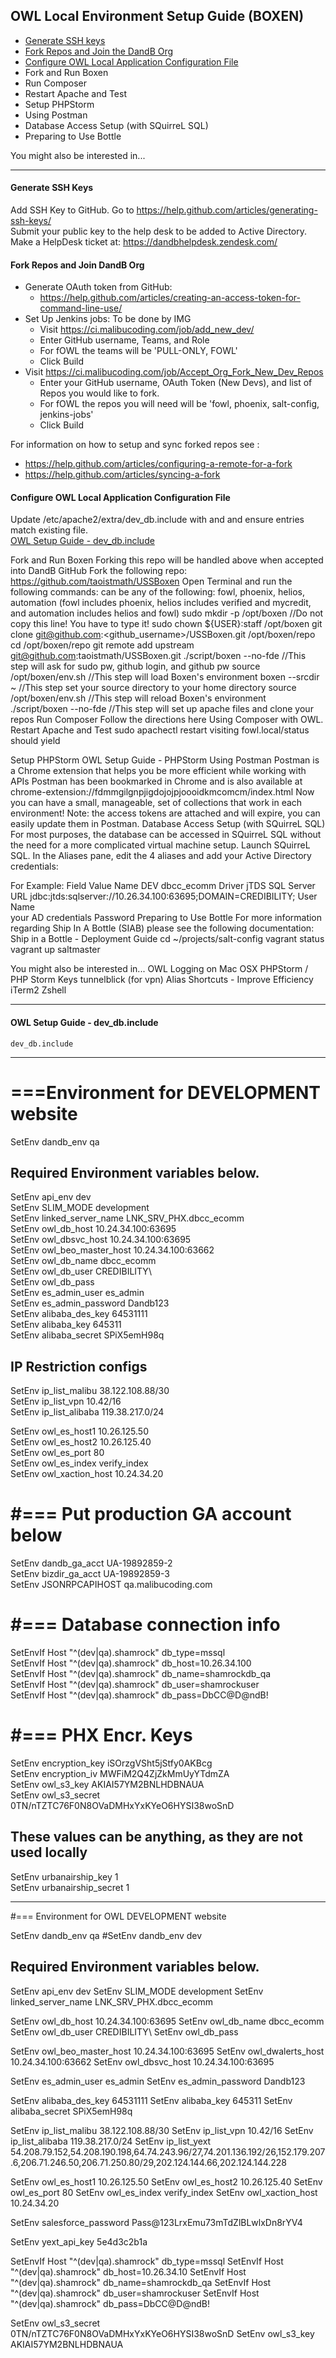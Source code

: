 ## OWL Local Environment Setup Guide (BOXEN)

* [Generate SSH keys](#genarate_SSH) 
* [Fork Repos and Join the DandB Org](#fork_repo)
* [Configure OWL Local Application Configuration File](#config_OWL)
* Fork and Run Boxen
* Run Composer 
* Restart Apache and Test
* Setup PHPStorm
* Using Postman
* Database Access Setup (with SQuirreL SQL)
* Preparing to Use Bottle

You might also be interested in...

------------------------------------------------------------------------
#### <a name="genarate_SSH"></a>

#### Generate SSH Keys
Add SSH Key to GitHub. Go to https://help.github.com/articles/generating-ssh-keys/  
Submit your public key to the help desk to be added to Active Directory.   
Make a HelpDesk ticket at: https://dandbhelpdesk.zendesk.com/
#### <a name="fork_repo"></a>

#### Fork Repos and Join DandB Org
* Generate OAuth token from GitHub:  
  * https://help.github.com/articles/creating-an-access-token-for-command-line-use/  
* Set Up Jenkins jobs: To be done by IMG
  * Visit https://ci.malibucoding.com/job/add_new_dev/  
  * Enter GitHub username, Teams, and Role  
  * For fOWL the teams will be 'PULL-ONLY, FOWL'  
  * Click Build  
* Visit https://ci.malibucoding.com/job/Accept_Org_Fork_New_Dev_Repos
  * Enter your GitHub username, OAuth Token (New Devs), and list of Repos you would like to fork.
  * For fOWL the repos you will need will be 'fowl, phoenix, salt-config, jenkins-jobs'
  * Click Build  

For information on how to setup and sync forked repos see :  
 * https://help.github.com/articles/configuring-a-remote-for-a-fork  
 * https://help.github.com/articles/syncing-a-fork  

#### <a name="config_OWL"></a>  
#### Configure OWL Local Application Configuration File  
Update /etc/apache2/extra/dev_db.include with <username> and <password> and ensure entries match existing file.  
[OWL Setup Guide - dev_db.include](https://dunandb.jira.com/wiki/display/OWL/OWL+Setup+Guide+-+dev_db.include)  
 
Fork and Run Boxen
Forking this repo will be handled above when accepted into DandB GitHub
Fork the following repo: https://github.com/taoistmath/USSBoxen
Open Terminal and run the following commands:
<team> can be any of the following: fowl, phoenix, helios, automation
(fowl includes phoenix, helios includes verified and mycredit, and automation includes helios and fowl)
sudo mkdir -p /opt/boxen       //Do not copy this line! You have to type it!
sudo chown ${USER}:staff /opt/boxen
git clone git@github.com:<github_username>/USSBoxen.git /opt/boxen/repo
cd /opt/boxen/repo
git remote add upstream git@github.com:taoistmath/USSBoxen.git
./script/boxen --no-fde        //This step will ask for sudo pw, github login, and github pw
source /opt/boxen/env.sh       //This step will load Boxen's environment
boxen --srcdir ~               //This step set your source directory to your home directory
source /opt/boxen/env.sh       //This step will reload Boxen's environment
./script/boxen --no-fde <team> //This step will set up apache files and clone your repos
Run Composer
Follow the directions here Using Composer with OWL.
Restart Apache and Test
sudo apachectl restart
visiting fowl.local/status should yield

Setup PHPStorm
OWL Setup Guide - PHPStorm
Using Postman
Postman is a Chrome extension that helps you be more efficient while working with APIs
Postman has been bookmarked in Chrome and is also available at chrome-extension://fdmmgilgnpjigdojojpjoooidkmcomcm/index.html
Now you can have a small, manageable, set of collections that work in each environment!
Note: the access tokens are attached and will expire, you can easily update them in Postman.
Database Access Setup (with SQuirreL SQL)
For most purposes, the database can be accessed in SQuirreL SQL without the need for a more complicated virtual machine setup.
Launch SQuirreL SQL.
In the Aliases pane, edit the 4 aliases and add your Active Directory credentials:

For Example:
Field	Value
Name	DEV dbcc_ecomm
Driver	jTDS SQL Server
URL	
jdbc:jtds:sqlserver://10.26.34.100:63695;DOMAIN=CREDIBILITY;
User Name	
your AD credentials
Password
Preparing to Use Bottle
For more information regarding Ship In A Bottle (SIAB) please see the following documentation:
Ship in a Bottle - Deployment Guide
cd ~/projects/salt-config
vagrant status
vagrant up saltmaster
 

You might also be interested in...
OWL Logging on Mac OSX
PHPStorm / PHP Storm Keys
tunnelblick (for vpn)
Alias Shortcuts - Improve Efficiency
iTerm2
Zshell



-----------------------------------------------------------------

#### OWL Setup Guide - dev_db.include  

`dev_db.include`
______________

 # ===Environment for DEVELOPMENT website
SetEnv  dandb_env  qa
 
 ## Required Environment variables below.

SetEnv  api_env  dev  
SetEnv  SLIM_MODE development  
SetEnv  linked_server_name  LNK_SRV_PHX.dbcc_ecomm  
SetEnv  owl_db_host         10.24.34.100:63695  
SetEnv  owl_dbsvc_host      10.24.34.100:63695  
SetEnv  owl_beo_master_host 10.24.34.100:63662  
SetEnv  owl_db_name         dbcc_ecomm  
SetEnv  owl_db_user         CREDIBILITY\\<username>  
SetEnv  owl_db_pass         <font color="red"><password></font>  
SetEnv  es_admin_user        es_admin  
SetEnv  es_admin_password    Dandb123  
SetEnv  alibaba_des_key      64531111  
SetEnv  alibaba_key          645311  
SetEnv  alibaba_secret       SPiX5emH98q  

 ## IP Restriction configs  
SetEnv  ip_list_malibu       38.122.108.88/30  
SetEnv  ip_list_vpn          10.42/16  
SetEnv  ip_list_alibaba      119.38.217.0/24  

SetEnv owl_es_host1          10.26.125.50  
SetEnv owl_es_host2          10.26.125.40  
SetEnv owl_es_port           80  
SetEnv owl_es_index          verify_index  
SetEnv owl_xaction_host      10.24.34.20  
 
 # #=== Put production GA account below
SetEnv  dandb_ga_acct  UA-19892859-2  
SetEnv  bizdir_ga_acct  UA-19892859-3  
SetEnv JSONRPCAPIHOST qa.malibucoding.com  
#  
 # #=== Database connection info  
SetEnvIf Host "^(dev|qa).shamrock" db_type=mssql  
SetEnvIf Host "^(dev|qa).shamrock" db_host=10.26.34.100  
SetEnvIf Host "^(dev|qa).shamrock" db_name=shamrockdb_qa  
SetEnvIf Host "^(dev|qa).shamrock" db_user=shamrockuser  
SetEnvIf Host "^(dev|qa).shamrock" db_pass=DbCC@D@ndB!  
#  
 # #=== PHX Encr. Keys  
SetEnv encryption_key iSOrzgVSht5jStfy0AKBcg  
SetEnv encryption_iv MWFiM2Q4ZjZkMmUyYTdmZA  
SetEnv owl_s3_key        AKIAI57YM2BNLHDBNAUA  
SetEnv  owl_s3_secret    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
 
 ## These values can be anything, as they are not used locally  
SetEnv urbanairship_key 1  
SetEnv urbanairship_secret 1


------------------------------------------------------------------------

#=== Environment for OWL DEVELOPMENT website
 
SetEnv  dandb_env  qa
#SetEnv  dandb_env  dev
 
## Required Environment variables below.
 
SetEnv  api_env dev
SetEnv  SLIM_MODE development
SetEnv  linked_server_name  LNK_SRV_PHX.dbcc_ecomm
 
 
SetEnv  owl_db_host         10.24.34.100:63695
SetEnv  owl_db_name         dbcc_ecomm
SetEnv  owl_db_user         CREDIBILITY\\<username>
SetEnv  owl_db_pass         <password>
 
 
SetEnv  owl_beo_master_host 10.24.34.100:63695
SetEnv  owl_dwalerts_host   10.24.34.100:63662
SetEnv  owl_dbsvc_host      10.24.34.100:63695
 
 
SetEnv  es_admin_user       es_admin
SetEnv  es_admin_password   Dandb123
 
 
SetEnv  alibaba_des_key     64531111
SetEnv  alibaba_key         645311
SetEnv  alibaba_secret      SPiX5emH98q
 
 
SetEnv  ip_list_malibu      38.122.108.88/30
SetEnv  ip_list_vpn         10.42/16
SetEnv  ip_list_alibaba     119.38.217.0/24
SetEnv  ip_list_yext        54.208.79.152,54.208.190.198,64.74.243.96/27,74.201.136.192/26,152.179.207.6,206.71.246.50,206.71.250.80/29,202.124.144.66,202.124.144.228
 
SetEnv  owl_es_host1        10.26.125.50
SetEnv  owl_es_host2        10.26.125.40
SetEnv  owl_es_port         80
SetEnv  owl_es_index        verify_index
SetEnv owl_xaction_host     10.24.34.20
 
SetEnv  salesforce_password  Pass@123LrxEmu73mTdZlBLwlxDn8rYV4
 
SetEnv yext_api_key 5e4d3c2b1a
 
SetEnvIf Host "^(dev|qa).shamrock" db_type=mssql
SetEnvIf Host "^(dev|qa).shamrock" db_host=10.26.34.10
SetEnvIf Host "^(dev|qa).shamrock" db_name=shamrockdb_qa
SetEnvIf Host "^(dev|qa).shamrock" db_user=shamrockuser
SetEnvIf Host "^(dev|qa).shamrock" db_pass=DbCC@D@ndB!
 
SetEnv owl_s3_secret      0TN/nTZTC76F0N8OVaDMHxYxKYeO6HYSI38woSnD
SetEnv owl_s3_key         AKIAI57YM2BNLHDBNAUA
